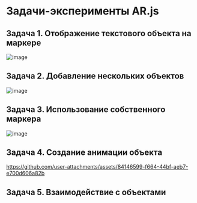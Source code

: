 # Задачи-эксперименты AR.js

## **Задача 1. Отображение текстового объекта на маркере**
![image](https://github.com/user-attachments/assets/2c99f4bd-34dc-4521-bd7e-6bcdc75e1d2e)

## **Задача 2. Добавление нескольких объектов**
![image](https://github.com/user-attachments/assets/05518c73-36b6-43fa-a79c-7b50f973dd2d)

## **Задача 3. Использование собственного маркера**
![image](https://github.com/user-attachments/assets/ca2a1696-4907-4537-b422-ef6eb0ffecfe)

## **Задача 4. Создание анимации объекта**
https://github.com/user-attachments/assets/84146599-f664-44bf-aeb7-e700d606a82b

## **Задача 5. Взаимодействие с объектами**
